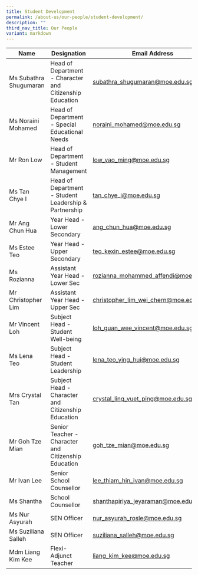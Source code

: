 ```yaml
---
title: Student Development
permalink: /about-us/our-people/student-development/
description: ""
third_nav_title: Our People
variant: markdown
---
```

| Name | Designation | Email Address | Contact |
|---|---|---|---|
| Ms Subathra Shugumaran | Head of Department - Character and Citizenship Education | [subathra_shugumaran@moe.edu.sg](mailto:subathra_shugumaran@moe.edu.sg) | 65938-121 |
| Ms Noraini Mohamed  | Head of Department - Special Educational Needs | [noraini_mohamed@moe.edu.sg](mailto:noraini_mohamed@moe.edu.sg)  | 65938-119  |
| Mr Ron Low  | Head of Department - Student Management | [low_yao_ming@moe.edu.sg](mailto:low_yao_ming@moe.edu.sg) | 65938-135 |
| Ms Tan Chye I | Head of Department - Student Leadership & Partnership | [tan_chye_i@moe.edu.sg](mailto:tan_chye_i@moe.edu.sg) | 65938-178 |
| Mr Ang Chun Hua | Year Head - Lower Secondary | [ang_chun_hua@moe.edu.sg](mailto:ang_chun_hua@moe.edu.sg) | 65938-155 |
| Ms Estee Teo | Year Head - Upper Secondary | [teo_kexin_estee@moe.edu.sg](mailto:teo_kexin_estee@moe.edu.sg) | 65938-177 |
| Ms Rozianna| Assistant Year Head - Lower Sec | [rozianna_mohammed_affendi@moe.edu.sg](mailto:rozianna_mohammed_affendi@moe.edu.sg) | 65938-162 |
| Mr Christopher Lim | Assistant Year Head - Upper Sec | [christopher_lim_wei_chern@moe.edu.sg](mailto:christopher_lim_wei_chern@moe.edu.sg) | 65938-135 |
| Mr Vincent Loh | Subject Head - Student Well-being| [loh_guan_wee_vincent@moe.edu.sg](mailto:loh_guan_wee_vincent@moe.edu.sg) | 65938-150 |
| Ms Lena Teo | Subject Head - Student Leadership | [lena_teo_ying_hui@moe.edu.sg](mailto:lena_teo_ying_hui@moe.edu.sg) | 65938-140 |
| Mrs Crystal Tan | Subject Head - Character and Citizenship Education | [crystal_ling_yuet_ping@moe.edu.sg](mailto:crystal_ling_yuet_ping@moe.edu.sg) | 65938-133|
| Mr Goh Tze Mian| Senior Teacher - Character and Citizenship Education | [goh_tze_mian@moe.edu.sg](mailto:goh_tze_mian@moe.edu.sg) | 65938100-189 |
| Mr Ivan Lee | Senior School Counsellor| [lee_thiam_hin_ivan@moe.edu.sg](mailto:lee_thiam_hin_ivan@moe.edu.sg) | 65938-154 |
| Ms Shantha | School Counsellor | [shanthapiriya_jeyaraman@moe.edu.sg](mailto:shanthapiriya_jeyaraman@moe.edu.sg) | 65938-146 |
| Ms Nur Asyurah | SEN Officer| [nur_asyurah_rosle@moe.edu.sg](mailto:nur_asyurah_rosle@moe.edu.sg) | 65938-147 |
| Ms Suziliana Salleh | SEN Officer| [suziliana_salleh@moe.edu.sg](mailto:suziliana_salleh@moe.edu.sg) | 65938-144 |
| Mdm Liang Kim Kee | Flexi-Adjunct Teacher| [liang_kim_kee@moe.edu.sg](mailto:liang_kim_kee@moe.edu.sg) | 65938-186 |